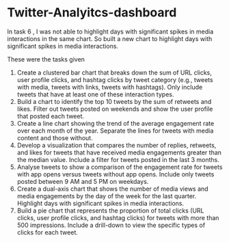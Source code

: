 # Twitter-Analyitcs-dashboard
In task 6 , I was not able to highlight days with significant spikes in media interactions in the same chart. So  built a new chart to highlight days with significant spikes in media interactions.


These were the tasks given


1) Create a clustered bar chart that breaks down the sum of URL clicks, user profile clicks, and hashtag clicks by
tweet category (e.g., tweets with media, tweets with links, tweets with hashtags). Only include tweets that
have at least one of these interaction types.
2) Build a chart to identify the top 10 tweets by the sum of retweets and likes. Filter out tweets posted on
weekends and show the user profile that posted each tweet.
3) Create a line chart showing the trend of the average engagement rate over each month of the year. Separate
the lines for tweets with media content and those without.
4) Develop a visualization that compares the number of replies, retweets, and likes for tweets that have received
media engagements greater than the median value. Include a filter for tweets posted in the last 3 months.
5) Analyse tweets to show a comparison of the engagement rate for tweets with app opens versus tweets without
app opens. Include only tweets posted between 9 AM and 5 PM on weekdays.
6) Create a dual-axis chart that shows the number of media views and media engagements by the day of the
week for the last quarter. Highlight days with significant spikes in media interactions.
7) Build a pie chart that represents the proportion of total clicks (URL clicks, user profile clicks, and hashtag clicks)
for tweets with more than 500 impressions. Include a drill-down to view the specific types of clicks for each
tweet.
